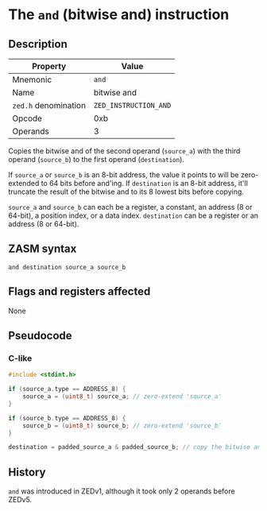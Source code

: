# The `and` (bitwise and) instruction

## Description

| Property             | Value                 |
|----------------------|-----------------------|
| Mnemonic             | `and`                 |
| Name                 | bitwise and           |
| `zed.h` denomination | `ZED_INSTRUCTION_AND` |
| Opcode               | 0xb                   |
| Operands             | 3                     |

Copies the bitwise and of the second operand (`source_a`) with the third operand (`source_b`) to the first operand (`destination`).

If `source_a` or `source_b` is an 8-bit address, the value it points to will be zero-extended to 64 bits before and'ing.
If `destination` is an 8-bit address, it'll truncate the result of the bitwise and to its 8 lowest bits before copying.

`source_a` and `source_b` can each be a register, a constant, an address (8 or 64-bit), a position index, or a data index.
`destination` can be a register or an address (8 or 64-bit).

## ZASM syntax

```zasm
and destination source_a source_b
```

## Flags and registers affected

None

## Pseudocode

### C-like

```c++
#include <stdint.h>

if (source_a.type == ADDRESS_8) {
	source_a = (uint8_t) source_a; // zero-extend 'source_a'
}

if (source_b.type == ADDRESS_8) {
	source_b = (uint8_t) source_b; // zero-extend 'source_b'
}

destination = padded_source_a & padded_source_b; // copy the bitwise and of 'source_a' and 'source_b' to 'destination'
```

## History

`and` was introduced in ZEDv1, although it took only 2 operands before ZEDv5.